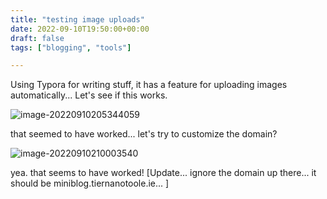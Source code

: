 ```yaml
---
title: "testing image uploads"
date: 2022-09-10T19:50:00+00:00
draft: false
tags: ["blogging", "tools"]

---
```


Using Typora for writing stuff, it has a feature for uploading images automatically... Let's see if this works.

![image-20220910205344059](https://miniblog.tiernanotoole.ie/uPic/image-20220910205344059.png)

that seemed to have worked... let's try to customize the domain?

![image-20220910210003540](https://miniblog.tiernanotoole.ie/uPic/image-20220910210003540.png)

yea. that seems to have worked! [Update... ignore the domain up there... it should be miniblog.tiernanotoole.ie... ]
